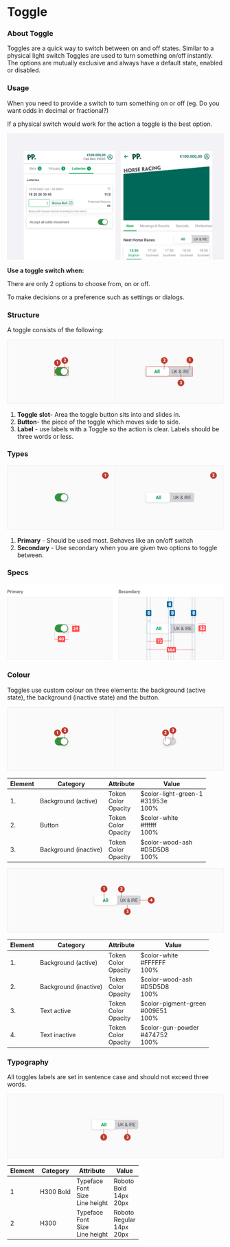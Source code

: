 # Toggle



### **About Toggle**

Toggles are a quick way to switch between on and off states. Similar to a physical light switch Toggles are used to turn something on/off instantly. The options are mutually exclusive and always have a default state, enabled or disabled.



### Usage 

When you need to provide a switch to turn something on or off (eg. Do you want odds in decimal or fractional?) 

If a physical switch would work for the action a toggle is the best option.

![Toggles structure](./media/toggle-usage.png)

**Use a toggle switch when:**

There are only 2 options to choose from, on or off. 

To make decisions or a preference such as settings or dialogs.



### **Structure**

A toggle consists of the following:

![Toggles structure](./media/toggle-struture.png)

1. **Toggle** **slot**- Area the toggle button sits into and slides in.
2. **Button**- the piece of the toggle which moves side to side.
3. **Label** -  use labels with a Toggle so the action is clear. Labels should be three words or less.



### Types

![Toggles structure](./media/toggle-variations.png)

1. **Primary** - Should be used most. Behaves like an on/off switch
2. **Secondary** - Use secondary when you are given two options to toggle between.



### Specs

![Toggles structure](./media/toggle-specs.png)



### Colour

Toggles use custom colour on three elements: the background (active state), the background (inactive state) and the button.

![toggle-colour1](./media/toggle-colour1.png)

| Element | Category              | Attribute                     | Value                                       |
| ------- | --------------------- | ----------------------------- | ------------------------------------------- |
| 1.      | Background (active)   | Token<br />Color<br />Opacity | $color-light-green-1<br />#31953e<br />100% |
| 2.      | Button                | Token<br />Color<br />Opacity | $color-white<br />#ffffff<br />100%         |
| 3.      | Background (inactive) | Token<br />Color<br />Opacity | $color-wood-ash<br />#D5D5D8<br />100%      |

![toggle-colour2](./media/toggle-colour2.png)

| Element | Category              | Attribute                     | Value                                       |
| ------- | --------------------- | ----------------------------- | ------------------------------------------- |
| 1.      | Background (active)   | Token<br />Color<br />Opacity | $color-white<br />#FFFFFF<br />100%         |
| 2.      | Background (inactive) | Token<br />Color<br />Opacity | $color-wood-ash<br />#D5D5D8<br />100%      |
| 3.      | Text active           | Token<br />Color<br />Opacity | $color-pigment-green<br />#009E51<br />100% |
| 4.      | Text inactive         | Token<br />Color<br />Opacity | $color-gun-powder<br />#474752<br />100%    |



### Typography

All toggles labels are set in sentence case and should not exceed three words. 

![toggle-colour1](./media/toggle-typography.png)

| Element | Category  | Attribute                                     | Value                                    |
| ------- | --------- | --------------------------------------------- | ---------------------------------------- |
| 1       | H300 Bold | Typeface<br />Font<br />Size<br />Line height | Roboto<br />Bold<br />14px<br />20px     |
| 2       | H300      | Typeface<br />Font<br />Size<br />Line height | Roboto <br />Regular<br />14px<br />20px |







